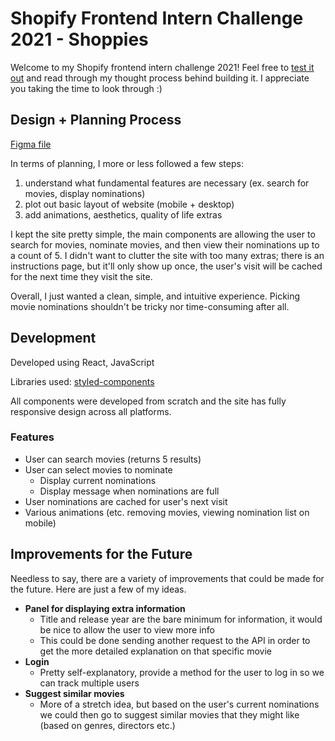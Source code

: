 # Shopify Frontend Intern Challenge 2021 - Shoppies

Welcome to my Shopify frontend intern challenge 2021! Feel free to [test it out](http://jennychen.ca/shopify-frontend-challenge/) and read through my thought process behind building it. I appreciate you taking the time to look through :)

## Design + Planning Process

[Figma file](https://www.figma.com/file/tuDbkBOguef616eNrkWEQd/Shopify-Frontend-Challenge-2021?node-id=0%3A1)

In terms of planning, I more or less followed a few steps:
1. understand what fundamental features are necessary (ex. search for movies, display nominations)
2. plot out basic layout of website (mobile + desktop)
3. add animations, aesthetics, quality of life extras

I kept the site pretty simple, the main components are allowing the user to search for movies, nominate movies, and then view their nominations up to a count of 5. I didn't want to clutter the site with too many extras; there is an instructions page, but it'll only show up once, the user's visit will be cached for the next time they visit the site.

Overall, I just wanted a clean, simple, and intuitive experience. Picking movie nominations shouldn't be tricky nor time-consuming after all.


## Development

Developed using React, JavaScript

Libraries used: [styled-components](https://styled-components.com/)

All components were developed from scratch and the site has fully responsive design across all platforms.

### Features
- User can search movies (returns 5 results)
- User can select movies to nominate
  - Display current nominations
  - Display message when nominations are full
- User nominations are cached for user's next visit
- Various animations (etc. removing movies, viewing nomination list on mobile)


## Improvements for the Future
Needless to say, there are a variety of improvements that could be made for the future. Here are just a few of my ideas. 

- **Panel for displaying extra information**
  - Title and release year are the bare minimum for information, it would be nice to allow the user to view more info
  - This could be done sending another request to the API in order to get the more detailed explanation on that specific movie
- **Login**
  - Pretty self-explanatory, provide a method for the user to log in so we can track multiple users
- **Suggest similar movies**
  - More of a stretch idea, but based on the user's current nominations we could then go to suggest similar movies that they might like (based on genres, directors etc.)
